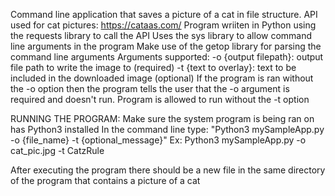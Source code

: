 Command line application that saves a picture of a cat in file structure.
API used for cat pictures: https://cataas.com/
Program wriiten in Python using the requests library to call the API
Uses the sys library to allow command line arguments in the program
Make use of the getop library for parsing the command line arguments
Arguments supported:
  -o {output filepath}: output file path to write the image to (required)
  -t {text to overlay}: text to be included in the downloaded image (optional)
If the program is ran without the -o option then the program tells the user that the -o argument is required and doesn't run.
Program is allowed to run without the -t option

RUNNING THE PROGRAM:
  Make sure the system program is being ran on has Python3 installed
  In the command line type: "Python3 mySampleApp.py -o {file_name} -t {optional_message}"
  Ex: Python3 mySampleApp.py -o cat_pic.jpg -t CatzRule

After executing the program there should be a new file in the same directory of the program that contains a picture of a cat